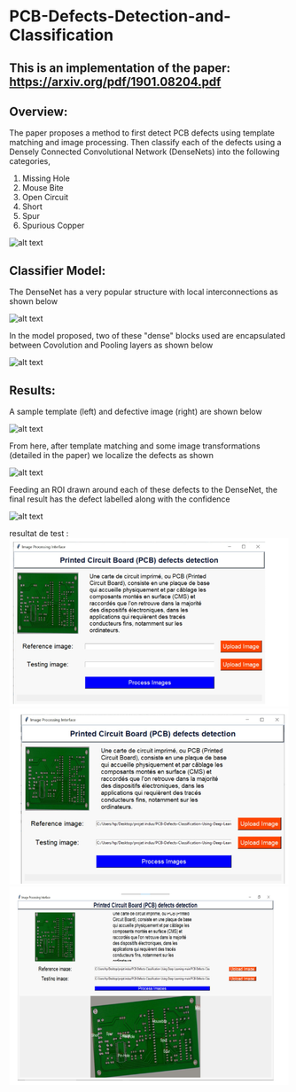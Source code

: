 # PCB-Defects-Detection-and-Classification

## This is an implementation of the paper: https://arxiv.org/pdf/1901.08204.pdf

## Overview: 
The paper proposes a method to first detect PCB defects using template matching and image processing. Then classify each of the defects using a Densely Connected Convolutional Network (DenseNets) into the following categories, 

1) Missing Hole
2) Mouse Bite
3) Open Circuit
4) Short
5) Spur
6) Spurious Copper

![alt text](https://github.com/MukundSai7907/PCB-Defects-Detection-and-Classification/blob/main/Readme_Images/Defects.png?raw=true)


## Classifier Model: 

The DenseNet has a very popular structure with local interconnections as shown below

![alt text](https://github.com/MukundSai7907/PCB-Defects-Detection-and-Classification/blob/main/Readme_Images/Dnet.png?raw=true)

In the model proposed, two of these "dense" blocks used are encapsulated between Covolution and Pooling layers as shown below


![alt text](https://github.com/MukundSai7907/PCB-Defects-Detection-and-Classification/blob/main/Readme_Images/Dnet2.png?raw=true)

## Results: 

A sample template (left) and defective image (right) are shown below 

![alt text](https://github.com/MukundSai7907/PCB-Defects-Detection-and-Classification/blob/main/Readme_Images/TempTest.png?raw=true)

From here, after template matching and some image transformations (detailed in the paper) we localize the defects as shown

![alt text](https://github.com/MukundSai7907/PCB-Defects-Detection-and-Classification/blob/main/Readme_Images/PostIP.png?raw=true)

Feeding an ROI drawn around each of these defects to the DenseNet, the final result has the defect labelled along with the confidence

![alt text](https://github.com/MukundSai7907/PCB-Defects-Detection-and-Classification/blob/main/Readme_Images/Result.png?raw=true)


resultat de test :
![alt text](https://github.com/nessrine-lafhal/PCB-Defects-Classification-Using-Deep-Learning-main/blob/main/pic1.png)
![alt text](https://github.com/nessrine-lafhal/PCB-Defects-Classification-Using-Deep-Learning-main/blob/main/pic2.png)
![alt text](https://github.com/nessrine-lafhal/PCB-Defects-Classification-Using-Deep-Learning-main/blob/main/pic3.png)
